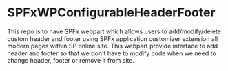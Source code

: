 # SPFxWPConfigurableHeaderFooter
This repo is to have SPFx webpart which allows users to add/modify/delete custom header and footer using SPFx application customizer extension all modern pages within SP online site. This webpart provide interface to add header and footer so that we don't have to modify code when we need to change header, footer or remove it from site.
